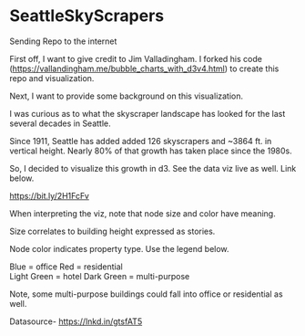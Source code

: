 # SeattleSkyScrapers
Sending Repo to the internet

First off, I want to give credit to Jim Valladingham. I forked his code (https://vallandingham.me/bubble_charts_with_d3v4.html) to create this repo and visualization.

Next, I want to provide some background on this visualization.

I was curious as to what the skyscraper landscape has looked for the last several decades in Seattle. 

Since 1911, Seattle has added added 126 skyscrapers and ~3864 ft. in vertical height. Nearly 80% of that growth has taken place since the 1980s. 

So, I decided to visualize this growth in d3. See the data viz live as well. Link below. 

https://bit.ly/2H1FcFv

When interpreting the viz, note that  node size and color have meaning. 

Size correlates to building height expressed as stories.

Node color indicates property type. Use the legend below. 

Blue = office
Red = residential  
Light Green = hotel
Dark Green = multi-purpose

Note, some multi-purpose buildings could fall into office or residential as well. 

Datasource- https://lnkd.in/gtsfAT5
